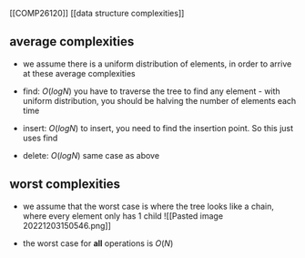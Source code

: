 [[COMP26120]]
[[data structure complexities]]

## average complexities
- we assume there is a uniform distribution of elements, in order to arrive at these average complexities

- find: $O(logN)$
  you have to traverse the tree to find any element - with uniform distribution, you should be halving the number of elements each time
- insert: $O(logN)$
  to insert, you need to find the insertion point. So this just uses find
- delete: $O(logN)$
  same case as above

## worst complexities
- we assume that the worst case is where the tree looks like a chain, where every element only has 1 child
![[Pasted image 20221203150546.png]]

- the worst case for **all** operations is $O(N)$
